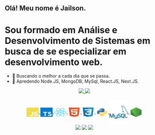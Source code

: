 ## Olá! Meu nome é Jailson.
# Sou formado em Análise e Desenvolvimento de Sistemas em busca de se especializar em desenvolvimento web.

- 🔭 Buscando o melhor a cada dia que se passa.
- 🌱 Apredendo Node.JS, MongoDB, MySql, React.JS, Next.JS.

<div align="center">
  <a href="https://github.com/JailsonPaiva">
  <img height="150em" src="https://github-readme-stats.vercel.app/api?username=JailsonPaiva&show_icons=true&theme=dracula&include_all_commits=true&count_private=true"/>
  <img height="150em" src="https://github-readme-stats.vercel.app/api/top-langs/?username=JailsonPaiva&layout=compact&langs_count=7&theme=dracula"/>
</div>


<div style="display: inline_block"  align="center"><br>
  <img align="center" alt="jailson-Js" height="30" width="40" src="https://raw.githubusercontent.com/devicons/devicon/master/icons/javascript/javascript-plain.svg">
  <img align="center" alt="jailson-Ts" height="30" width="40" src="https://raw.githubusercontent.com/devicons/devicon/master/icons/typescript/typescript-plain.svg">
  <img align="center" alt="jailson-React" height="30" width="40" src="https://raw.githubusercontent.com/devicons/devicon/master/icons/react/react-original.svg">
  <img align="center" alt="jailson-HTML" height="30" width="40" src="https://raw.githubusercontent.com/devicons/devicon/master/icons/html5/html5-original.svg">
  <img align="center" alt="jailson-CSS" height="30" width="40" src="https://raw.githubusercontent.com/devicons/devicon/master/icons/css3/css3-original.svg">
  <img align="center" alt="jailson-Python" height="30" width="40" src="https://raw.githubusercontent.com/devicons/devicon/master/icons/python/python-original.svg">
  <img align="center" alt="jailson-MySQL" height="80" width="60" src="https://raw.githubusercontent.com/devicons/devicon/master/icons/mysql/mysql-plain-wordmark.svg" />
  <img align="center" alt="jailson-NodeJS" height="30" width="40" src="https://raw.githubusercontent.com/devicons/devicon/master/icons/nodejs/nodejs-original.svg" />
</div>
  
<div  align="center">
  <a href="https://www.instagram.com/jailson_spaiva/" target="_blank"><img src="https://img.shields.io/badge/-Instagram-%23E4405F?style=for-the-badge&logo=instagram&logoColor=white" target="_blank"></a> 
  <a href = "mailto:jailsonp437@gmail.com"><img src="https://img.shields.io/badge/-Gmail-%23333?style=for-the-badge&logo=gmail&logoColor=white" target="_blank"></a>
  <a href="https://www.linkedin.com/in/jailson-paiva-90a389203/" target="_blank"><img src="https://img.shields.io/badge/-LinkedIn-%230077B5?style=for-the-badge&logo=linkedin&logoColor=white" target="_blank"></a>    
</div>
  

